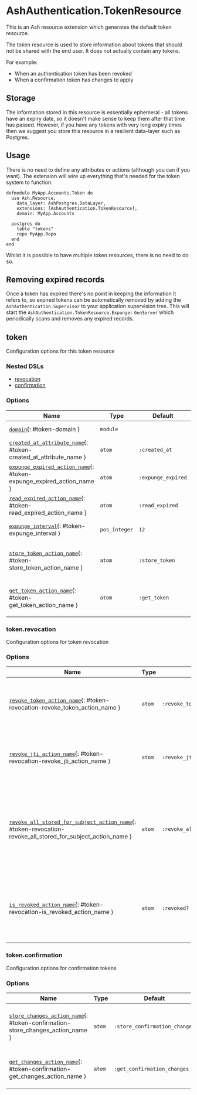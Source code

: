 <!--
This file was generated by Spark. Do not edit it by hand.
-->
# AshAuthentication.TokenResource

This is an Ash resource extension which generates the default token resource.

The token resource is used to store information about tokens that should not
be shared with the end user.  It does not actually contain any tokens.

For example:

  * When an authentication token has been revoked
  * When a confirmation token has changes to apply

## Storage

The information stored in this resource is essentially ephemeral - all tokens
have an expiry date, so it doesn't make sense to keep them after that time has
passed.  However, if you have any tokens with very long expiry times then we
suggest you store this resource in a resilient data-layer such as Postgres.

## Usage

There is no need to define any attributes or actions (although you can if you
want).  The extension will wire up everything that's needed for the token
system to function.

```
defmodule MyApp.Accounts.Token do
  use Ash.Resource,
    data_layer: AshPostgres.DataLayer,
    extensions: [AshAuthentication.TokenResource],
    domain: MyApp.Accounts

  postgres do
    table "tokens"
    repo MyApp.Repo
  end
end
```

Whilst it is possible to have multiple token resources, there is no need to do
so.

## Removing expired records

Once a token has expired there's no point in keeping the information it refers
to, so expired tokens can be automatically removed by adding the
`AshAuthentication.Supervisor` to your application supervision tree.  This
will start the `AshAuthentication.TokenResource.Expunger` `GenServer` which
periodically scans and removes any expired records.


## token
Configuration options for this token resource

### Nested DSLs
 * [revocation](#token-revocation)
 * [confirmation](#token-confirmation)





### Options

| Name | Type | Default | Docs |
|------|------|---------|------|
| [`domain`](#token-domain){: #token-domain } | `module` |  | The Ash domain to use to access this resource. |
| [`created_at_attribute_name`](#token-created_at_attribute_name){: #token-created_at_attribute_name } | `atom` | `:created_at` | The name of the `created_at` attribute on this resource. |
| [`expunge_expired_action_name`](#token-expunge_expired_action_name){: #token-expunge_expired_action_name } | `atom` | `:expunge_expired` | The name of the action used to remove expired tokens. |
| [`read_expired_action_name`](#token-read_expired_action_name){: #token-read_expired_action_name } | `atom` | `:read_expired` | The name of the action use to find all expired tokens. |
| [`expunge_interval`](#token-expunge_interval){: #token-expunge_interval } | `pos_integer` | `12` | How often to scan this resource for records which have expired, and thus can be removed. |
| [`store_token_action_name`](#token-store_token_action_name){: #token-store_token_action_name } | `atom` | `:store_token` | The name of the action to use to store a token, if `require_tokens_for_authentication?` is enabled in your authentication resource. |
| [`get_token_action_name`](#token-get_token_action_name){: #token-get_token_action_name } | `atom` | `:get_token` | The name of the action used to retrieve tokens from the store, if `require_tokens_for_authentication?` is enabled in your authentication resource. |


### token.revocation
Configuration options for token revocation






### Options

| Name | Type | Default | Docs |
|------|------|---------|------|
| [`revoke_token_action_name`](#token-revocation-revoke_token_action_name){: #token-revocation-revoke_token_action_name } | `atom` | `:revoke_token` | The name of the action used to revoke tokens. |
| [`revoke_jti_action_name`](#token-revocation-revoke_jti_action_name){: #token-revocation-revoke_jti_action_name } | `atom` | `:revoke_jti` | The name of the action used to revoke jtis. |
| [`revoke_all_stored_for_subject_action_name`](#token-revocation-revoke_all_stored_for_subject_action_name){: #token-revocation-revoke_all_stored_for_subject_action_name } | `atom` | `:revoke_all_stored_for_subject` | The name of the action used to revoke all stored tokens for a given subject. |
| [`is_revoked_action_name`](#token-revocation-is_revoked_action_name){: #token-revocation-is_revoked_action_name } | `atom` | `:revoked?` | The name of the action used to check if a token is revoked. |




### token.confirmation
Configuration options for confirmation tokens






### Options

| Name | Type | Default | Docs |
|------|------|---------|------|
| [`store_changes_action_name`](#token-confirmation-store_changes_action_name){: #token-confirmation-store_changes_action_name } | `atom` | `:store_confirmation_changes` | The name of the action used to store confirmation changes. |
| [`get_changes_action_name`](#token-confirmation-get_changes_action_name){: #token-confirmation-get_changes_action_name } | `atom` | `:get_confirmation_changes` | The name of the action used to get confirmation changes. |









<style type="text/css">.spark-required::after { content: "*"; color: red !important; }</style>
